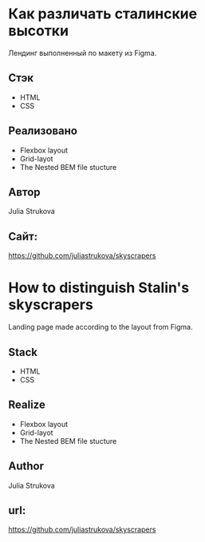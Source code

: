 # Как различать сталинские высотки
Лендинг выполненный по макету из Figma.

## Стэк
* HTML
* CSS

## Реализовано
* Flexbox layout
* Grid-layot
* The Nested BEM file stucture


## Автор
Julia Strukova

## Сайт:
https://github.com/juliastrukova/skyscrapers




# How to distinguish Stalin's skyscrapers
Landing page made according to the layout from Figma.

## Stack
* HTML
* CSS

## Realize
* Flexbox layout
* Grid-layot
* The Nested BEM file stucture


## Author
Julia Strukova

## url:
https://github.com/juliastrukova/skyscrapers